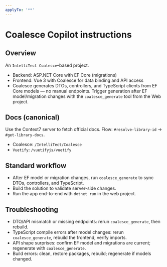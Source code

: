 ```yaml
---
applyTo: '**'
---
```


# Coalesce Copilot instructions

## Overview

An `IntelliTect Coalesce`–based project.

- Backend: ASP.NET Core with EF Core (migrations)
- Frontend: Vue 3 with Coalesce for data binding and API access
- Coalesce generates DTOs, controllers, and TypeScript clients from EF Core models — no manual endpoints. Trigger generation after EF model/migration changes with the `coalesce_generate` tool from the Web project.

## Docs (canonical)

Use the Context7 server to fetch official docs. Flow: `#resolve-library-id` → `#get-library-docs`.

- Coalesce: `/IntelliTect/Coalesce`
- `Vuetify`: `/vuetifyjs/vuetify`

## Standard workflow

- After EF model or migration changes, run `coalesce_generate` to sync DTOs, controllers, and TypeScript.
- Build the solution to validate server-side changes.
- Run the app end-to-end with `dotnet run` in the web project.

## Troubleshooting

- DTO/API mismatch or missing endpoints: rerun `coalesce_generate`, then rebuild.
- TypeScript compile errors after model changes: rerun `coalesce_generate`, rebuild the frontend, verify imports.
- API shape surprises: confirm EF model and migrations are current; regenerate with `coalesce_generate`.
- Build errors: clean, restore packages, rebuild; regenerate if models changed.
